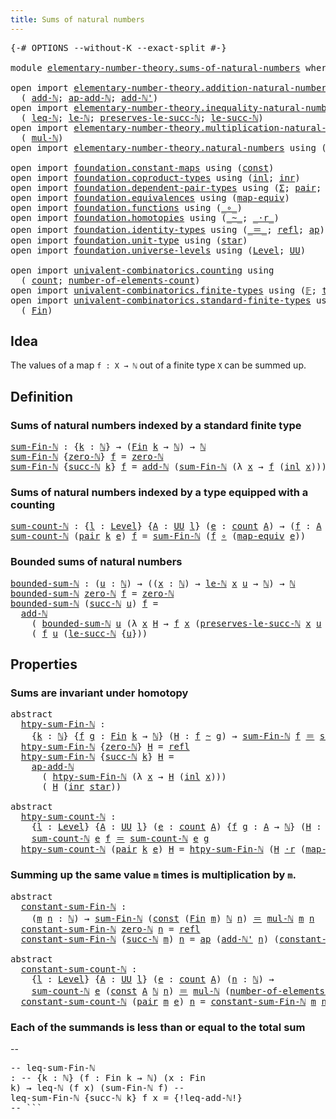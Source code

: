 ```yaml
---
title: Sums of natural numbers
---
```


<pre class="Agda"><a id="49" class="Symbol">{-#</a> <a id="53" class="Keyword">OPTIONS</a> <a id="61" class="Pragma">--without-K</a> <a id="73" class="Pragma">--exact-split</a> <a id="87" class="Symbol">#-}</a>

<a id="92" class="Keyword">module</a> <a id="99" href="elementary-number-theory.sums-of-natural-numbers.html" class="Module">elementary-number-theory.sums-of-natural-numbers</a> <a id="148" class="Keyword">where</a>

<a id="155" class="Keyword">open</a> <a id="160" class="Keyword">import</a> <a id="167" href="elementary-number-theory.addition-natural-numbers.html" class="Module">elementary-number-theory.addition-natural-numbers</a> <a id="217" class="Keyword">using</a>
  <a id="225" class="Symbol">(</a> <a id="227" href="elementary-number-theory.addition-natural-numbers.html#1164" class="Function">add-ℕ</a><a id="232" class="Symbol">;</a> <a id="234" href="elementary-number-theory.addition-natural-numbers.html#1280" class="Function">ap-add-ℕ</a><a id="242" class="Symbol">;</a> <a id="244" href="elementary-number-theory.addition-natural-numbers.html#1237" class="Function">add-ℕ&#39;</a><a id="250" class="Symbol">)</a>
<a id="252" class="Keyword">open</a> <a id="257" class="Keyword">import</a> <a id="264" href="elementary-number-theory.inequality-natural-numbers.html" class="Module">elementary-number-theory.inequality-natural-numbers</a> <a id="316" class="Keyword">using</a>
  <a id="324" class="Symbol">(</a> <a id="326" href="elementary-number-theory.inequality-natural-numbers.html#1660" class="Function">leq-ℕ</a><a id="331" class="Symbol">;</a> <a id="333" href="elementary-number-theory.inequality-natural-numbers.html#2077" class="Function">le-ℕ</a><a id="337" class="Symbol">;</a> <a id="339" href="elementary-number-theory.inequality-natural-numbers.html#11899" class="Function">preserves-le-succ-ℕ</a><a id="358" class="Symbol">;</a> <a id="360" href="elementary-number-theory.inequality-natural-numbers.html#14466" class="Function">le-succ-ℕ</a><a id="369" class="Symbol">)</a>
<a id="371" class="Keyword">open</a> <a id="376" class="Keyword">import</a> <a id="383" href="elementary-number-theory.multiplication-natural-numbers.html" class="Module">elementary-number-theory.multiplication-natural-numbers</a> <a id="439" class="Keyword">using</a>
  <a id="447" class="Symbol">(</a> <a id="449" href="elementary-number-theory.multiplication-natural-numbers.html#1358" class="Function">mul-ℕ</a><a id="454" class="Symbol">)</a>
<a id="456" class="Keyword">open</a> <a id="461" class="Keyword">import</a> <a id="468" href="elementary-number-theory.natural-numbers.html" class="Module">elementary-number-theory.natural-numbers</a> <a id="509" class="Keyword">using</a> <a id="515" class="Symbol">(</a><a id="516" href="elementary-number-theory.natural-numbers.html#1458" class="Datatype">ℕ</a><a id="517" class="Symbol">;</a> <a id="519" href="elementary-number-theory.natural-numbers.html#1479" class="InductiveConstructor">zero-ℕ</a><a id="525" class="Symbol">;</a> <a id="527" href="elementary-number-theory.natural-numbers.html#1492" class="InductiveConstructor">succ-ℕ</a><a id="533" class="Symbol">)</a>

<a id="536" class="Keyword">open</a> <a id="541" class="Keyword">import</a> <a id="548" href="foundation.constant-maps.html" class="Module">foundation.constant-maps</a> <a id="573" class="Keyword">using</a> <a id="579" class="Symbol">(</a><a id="580" href="foundation-core.constant-maps.html#216" class="Function">const</a><a id="585" class="Symbol">)</a>
<a id="587" class="Keyword">open</a> <a id="592" class="Keyword">import</a> <a id="599" href="foundation.coproduct-types.html" class="Module">foundation.coproduct-types</a> <a id="626" class="Keyword">using</a> <a id="632" class="Symbol">(</a><a id="633" href="foundation.coproduct-types.html#1239" class="InductiveConstructor">inl</a><a id="636" class="Symbol">;</a> <a id="638" href="foundation.coproduct-types.html#1262" class="InductiveConstructor">inr</a><a id="641" class="Symbol">)</a>
<a id="643" class="Keyword">open</a> <a id="648" class="Keyword">import</a> <a id="655" href="foundation.dependent-pair-types.html" class="Module">foundation.dependent-pair-types</a> <a id="687" class="Keyword">using</a> <a id="693" class="Symbol">(</a><a id="694" href="foundation-core.dependent-pair-types.html#515" class="Record">Σ</a><a id="695" class="Symbol">;</a> <a id="697" href="foundation-core.dependent-pair-types.html#588" class="InductiveConstructor">pair</a><a id="701" class="Symbol">;</a> <a id="703" href="foundation-core.dependent-pair-types.html#605" class="Field">pr1</a><a id="706" class="Symbol">;</a> <a id="708" href="foundation-core.dependent-pair-types.html#617" class="Field">pr2</a><a id="711" class="Symbol">)</a>
<a id="713" class="Keyword">open</a> <a id="718" class="Keyword">import</a> <a id="725" href="foundation.equivalences.html" class="Module">foundation.equivalences</a> <a id="749" class="Keyword">using</a> <a id="755" class="Symbol">(</a><a id="756" href="foundation-core.equivalences.html#1821" class="Function">map-equiv</a><a id="765" class="Symbol">)</a>
<a id="767" class="Keyword">open</a> <a id="772" class="Keyword">import</a> <a id="779" href="foundation.functions.html" class="Module">foundation.functions</a> <a id="800" class="Keyword">using</a> <a id="806" class="Symbol">(</a><a id="807" href="foundation-core.functions.html#420" class="Function Operator">_∘_</a><a id="810" class="Symbol">)</a>
<a id="812" class="Keyword">open</a> <a id="817" class="Keyword">import</a> <a id="824" href="foundation.homotopies.html" class="Module">foundation.homotopies</a> <a id="846" class="Keyword">using</a> <a id="852" class="Symbol">(</a><a id="853" href="foundation-core.homotopies.html#627" class="Function Operator">_~_</a><a id="856" class="Symbol">;</a> <a id="858" href="foundation-core.homotopies.html#2083" class="Function Operator">_·r_</a><a id="862" class="Symbol">)</a>
<a id="864" class="Keyword">open</a> <a id="869" class="Keyword">import</a> <a id="876" href="foundation.identity-types.html" class="Module">foundation.identity-types</a> <a id="902" class="Keyword">using</a> <a id="908" class="Symbol">(</a><a id="909" href="foundation-core.identity-types.html#1865" class="Function Operator">_＝_</a><a id="912" class="Symbol">;</a> <a id="914" href="foundation-core.identity-types.html#1820" class="InductiveConstructor">refl</a><a id="918" class="Symbol">;</a> <a id="920" href="foundation-core.identity-types.html#4003" class="Function">ap</a><a id="922" class="Symbol">)</a>
<a id="924" class="Keyword">open</a> <a id="929" class="Keyword">import</a> <a id="936" href="foundation.unit-type.html" class="Module">foundation.unit-type</a> <a id="957" class="Keyword">using</a> <a id="963" class="Symbol">(</a><a id="964" href="foundation.unit-type.html#1099" class="InductiveConstructor">star</a><a id="968" class="Symbol">)</a>
<a id="970" class="Keyword">open</a> <a id="975" class="Keyword">import</a> <a id="982" href="foundation.universe-levels.html" class="Module">foundation.universe-levels</a> <a id="1009" class="Keyword">using</a> <a id="1015" class="Symbol">(</a><a id="1016" href="Agda.Primitive.html#597" class="Postulate">Level</a><a id="1021" class="Symbol">;</a> <a id="1023" href="foundation-core.universe-levels.html#235" class="Primitive">UU</a><a id="1025" class="Symbol">)</a>

<a id="1028" class="Keyword">open</a> <a id="1033" class="Keyword">import</a> <a id="1040" href="univalent-combinatorics.counting.html" class="Module">univalent-combinatorics.counting</a> <a id="1073" class="Keyword">using</a>
  <a id="1081" class="Symbol">(</a> <a id="1083" href="univalent-combinatorics.counting.html#1901" class="Function">count</a><a id="1088" class="Symbol">;</a> <a id="1090" href="univalent-combinatorics.counting.html#2029" class="Function">number-of-elements-count</a><a id="1114" class="Symbol">)</a>
<a id="1116" class="Keyword">open</a> <a id="1121" class="Keyword">import</a> <a id="1128" href="univalent-combinatorics.finite-types.html" class="Module">univalent-combinatorics.finite-types</a> <a id="1165" class="Keyword">using</a> <a id="1171" class="Symbol">(</a><a id="1172" href="univalent-combinatorics.finite-types.html#4635" class="Function">𝔽</a><a id="1173" class="Symbol">;</a> <a id="1175" href="univalent-combinatorics.finite-types.html#4683" class="Function">type-𝔽</a><a id="1181" class="Symbol">)</a>
<a id="1183" class="Keyword">open</a> <a id="1188" class="Keyword">import</a> <a id="1195" href="univalent-combinatorics.standard-finite-types.html" class="Module">univalent-combinatorics.standard-finite-types</a> <a id="1241" class="Keyword">using</a>
  <a id="1249" class="Symbol">(</a> <a id="1251" href="univalent-combinatorics.standard-finite-types.html#2149" class="Function">Fin</a><a id="1254" class="Symbol">)</a>
</pre>
## Idea

The values of a map `f : X → ℕ` out of a finite type `X` can be summed up.

## Definition

### Sums of natural numbers indexed by a standard finite type

<pre class="Agda"><a id="sum-Fin-ℕ"></a><a id="1432" href="elementary-number-theory.sums-of-natural-numbers.html#1432" class="Function">sum-Fin-ℕ</a> <a id="1442" class="Symbol">:</a> <a id="1444" class="Symbol">{</a><a id="1445" href="elementary-number-theory.sums-of-natural-numbers.html#1445" class="Bound">k</a> <a id="1447" class="Symbol">:</a> <a id="1449" href="elementary-number-theory.natural-numbers.html#1458" class="Datatype">ℕ</a><a id="1450" class="Symbol">}</a> <a id="1452" class="Symbol">→</a> <a id="1454" class="Symbol">(</a><a id="1455" href="univalent-combinatorics.standard-finite-types.html#2149" class="Function">Fin</a> <a id="1459" href="elementary-number-theory.sums-of-natural-numbers.html#1445" class="Bound">k</a> <a id="1461" class="Symbol">→</a> <a id="1463" href="elementary-number-theory.natural-numbers.html#1458" class="Datatype">ℕ</a><a id="1464" class="Symbol">)</a> <a id="1466" class="Symbol">→</a> <a id="1468" href="elementary-number-theory.natural-numbers.html#1458" class="Datatype">ℕ</a>
<a id="1470" href="elementary-number-theory.sums-of-natural-numbers.html#1432" class="Function">sum-Fin-ℕ</a> <a id="1480" class="Symbol">{</a><a id="1481" href="elementary-number-theory.natural-numbers.html#1479" class="InductiveConstructor">zero-ℕ</a><a id="1487" class="Symbol">}</a> <a id="1489" href="elementary-number-theory.sums-of-natural-numbers.html#1489" class="Bound">f</a> <a id="1491" class="Symbol">=</a> <a id="1493" href="elementary-number-theory.natural-numbers.html#1479" class="InductiveConstructor">zero-ℕ</a>
<a id="1500" href="elementary-number-theory.sums-of-natural-numbers.html#1432" class="Function">sum-Fin-ℕ</a> <a id="1510" class="Symbol">{</a><a id="1511" href="elementary-number-theory.natural-numbers.html#1492" class="InductiveConstructor">succ-ℕ</a> <a id="1518" href="elementary-number-theory.sums-of-natural-numbers.html#1518" class="Bound">k</a><a id="1519" class="Symbol">}</a> <a id="1521" href="elementary-number-theory.sums-of-natural-numbers.html#1521" class="Bound">f</a> <a id="1523" class="Symbol">=</a> <a id="1525" href="elementary-number-theory.addition-natural-numbers.html#1164" class="Function">add-ℕ</a> <a id="1531" class="Symbol">(</a><a id="1532" href="elementary-number-theory.sums-of-natural-numbers.html#1432" class="Function">sum-Fin-ℕ</a> <a id="1542" class="Symbol">(λ</a> <a id="1545" href="elementary-number-theory.sums-of-natural-numbers.html#1545" class="Bound">x</a> <a id="1547" class="Symbol">→</a> <a id="1549" href="elementary-number-theory.sums-of-natural-numbers.html#1521" class="Bound">f</a> <a id="1551" class="Symbol">(</a><a id="1552" href="foundation.coproduct-types.html#1239" class="InductiveConstructor">inl</a> <a id="1556" href="elementary-number-theory.sums-of-natural-numbers.html#1545" class="Bound">x</a><a id="1557" class="Symbol">)))</a> <a id="1561" class="Symbol">(</a><a id="1562" href="elementary-number-theory.sums-of-natural-numbers.html#1521" class="Bound">f</a> <a id="1564" class="Symbol">(</a><a id="1565" href="foundation.coproduct-types.html#1262" class="InductiveConstructor">inr</a> <a id="1569" href="foundation.unit-type.html#1099" class="InductiveConstructor">star</a><a id="1573" class="Symbol">))</a>
</pre>
### Sums of natural numbers indexed by a type equipped with a counting

<pre class="Agda"><a id="sum-count-ℕ"></a><a id="1661" href="elementary-number-theory.sums-of-natural-numbers.html#1661" class="Function">sum-count-ℕ</a> <a id="1673" class="Symbol">:</a> <a id="1675" class="Symbol">{</a><a id="1676" href="elementary-number-theory.sums-of-natural-numbers.html#1676" class="Bound">l</a> <a id="1678" class="Symbol">:</a> <a id="1680" href="Agda.Primitive.html#597" class="Postulate">Level</a><a id="1685" class="Symbol">}</a> <a id="1687" class="Symbol">{</a><a id="1688" href="elementary-number-theory.sums-of-natural-numbers.html#1688" class="Bound">A</a> <a id="1690" class="Symbol">:</a> <a id="1692" href="foundation-core.universe-levels.html#235" class="Primitive">UU</a> <a id="1695" href="elementary-number-theory.sums-of-natural-numbers.html#1676" class="Bound">l</a><a id="1696" class="Symbol">}</a> <a id="1698" class="Symbol">(</a><a id="1699" href="elementary-number-theory.sums-of-natural-numbers.html#1699" class="Bound">e</a> <a id="1701" class="Symbol">:</a> <a id="1703" href="univalent-combinatorics.counting.html#1901" class="Function">count</a> <a id="1709" href="elementary-number-theory.sums-of-natural-numbers.html#1688" class="Bound">A</a><a id="1710" class="Symbol">)</a> <a id="1712" class="Symbol">→</a> <a id="1714" class="Symbol">(</a><a id="1715" href="elementary-number-theory.sums-of-natural-numbers.html#1715" class="Bound">f</a> <a id="1717" class="Symbol">:</a> <a id="1719" href="elementary-number-theory.sums-of-natural-numbers.html#1688" class="Bound">A</a> <a id="1721" class="Symbol">→</a> <a id="1723" href="elementary-number-theory.natural-numbers.html#1458" class="Datatype">ℕ</a><a id="1724" class="Symbol">)</a> <a id="1726" class="Symbol">→</a> <a id="1728" href="elementary-number-theory.natural-numbers.html#1458" class="Datatype">ℕ</a>
<a id="1730" href="elementary-number-theory.sums-of-natural-numbers.html#1661" class="Function">sum-count-ℕ</a> <a id="1742" class="Symbol">(</a><a id="1743" href="foundation-core.dependent-pair-types.html#588" class="InductiveConstructor">pair</a> <a id="1748" href="elementary-number-theory.sums-of-natural-numbers.html#1748" class="Bound">k</a> <a id="1750" href="elementary-number-theory.sums-of-natural-numbers.html#1750" class="Bound">e</a><a id="1751" class="Symbol">)</a> <a id="1753" href="elementary-number-theory.sums-of-natural-numbers.html#1753" class="Bound">f</a> <a id="1755" class="Symbol">=</a> <a id="1757" href="elementary-number-theory.sums-of-natural-numbers.html#1432" class="Function">sum-Fin-ℕ</a> <a id="1767" class="Symbol">(</a><a id="1768" href="elementary-number-theory.sums-of-natural-numbers.html#1753" class="Bound">f</a> <a id="1770" href="foundation-core.functions.html#420" class="Function Operator">∘</a> <a id="1772" class="Symbol">(</a><a id="1773" href="foundation-core.equivalences.html#1821" class="Function">map-equiv</a> <a id="1783" href="elementary-number-theory.sums-of-natural-numbers.html#1750" class="Bound">e</a><a id="1784" class="Symbol">))</a>
</pre>
### Bounded sums of natural numbers

<pre class="Agda"><a id="bounded-sum-ℕ"></a><a id="1837" href="elementary-number-theory.sums-of-natural-numbers.html#1837" class="Function">bounded-sum-ℕ</a> <a id="1851" class="Symbol">:</a> <a id="1853" class="Symbol">(</a><a id="1854" href="elementary-number-theory.sums-of-natural-numbers.html#1854" class="Bound">u</a> <a id="1856" class="Symbol">:</a> <a id="1858" href="elementary-number-theory.natural-numbers.html#1458" class="Datatype">ℕ</a><a id="1859" class="Symbol">)</a> <a id="1861" class="Symbol">→</a> <a id="1863" class="Symbol">((</a><a id="1865" href="elementary-number-theory.sums-of-natural-numbers.html#1865" class="Bound">x</a> <a id="1867" class="Symbol">:</a> <a id="1869" href="elementary-number-theory.natural-numbers.html#1458" class="Datatype">ℕ</a><a id="1870" class="Symbol">)</a> <a id="1872" class="Symbol">→</a> <a id="1874" href="elementary-number-theory.inequality-natural-numbers.html#2077" class="Function">le-ℕ</a> <a id="1879" href="elementary-number-theory.sums-of-natural-numbers.html#1865" class="Bound">x</a> <a id="1881" href="elementary-number-theory.sums-of-natural-numbers.html#1854" class="Bound">u</a> <a id="1883" class="Symbol">→</a> <a id="1885" href="elementary-number-theory.natural-numbers.html#1458" class="Datatype">ℕ</a><a id="1886" class="Symbol">)</a> <a id="1888" class="Symbol">→</a> <a id="1890" href="elementary-number-theory.natural-numbers.html#1458" class="Datatype">ℕ</a>
<a id="1892" href="elementary-number-theory.sums-of-natural-numbers.html#1837" class="Function">bounded-sum-ℕ</a> <a id="1906" href="elementary-number-theory.natural-numbers.html#1479" class="InductiveConstructor">zero-ℕ</a> <a id="1913" href="elementary-number-theory.sums-of-natural-numbers.html#1913" class="Bound">f</a> <a id="1915" class="Symbol">=</a> <a id="1917" href="elementary-number-theory.natural-numbers.html#1479" class="InductiveConstructor">zero-ℕ</a>
<a id="1924" href="elementary-number-theory.sums-of-natural-numbers.html#1837" class="Function">bounded-sum-ℕ</a> <a id="1938" class="Symbol">(</a><a id="1939" href="elementary-number-theory.natural-numbers.html#1492" class="InductiveConstructor">succ-ℕ</a> <a id="1946" href="elementary-number-theory.sums-of-natural-numbers.html#1946" class="Bound">u</a><a id="1947" class="Symbol">)</a> <a id="1949" href="elementary-number-theory.sums-of-natural-numbers.html#1949" class="Bound">f</a> <a id="1951" class="Symbol">=</a>
  <a id="1955" href="elementary-number-theory.addition-natural-numbers.html#1164" class="Function">add-ℕ</a>
    <a id="1965" class="Symbol">(</a> <a id="1967" href="elementary-number-theory.sums-of-natural-numbers.html#1837" class="Function">bounded-sum-ℕ</a> <a id="1981" href="elementary-number-theory.sums-of-natural-numbers.html#1946" class="Bound">u</a> <a id="1983" class="Symbol">(λ</a> <a id="1986" href="elementary-number-theory.sums-of-natural-numbers.html#1986" class="Bound">x</a> <a id="1988" href="elementary-number-theory.sums-of-natural-numbers.html#1988" class="Bound">H</a> <a id="1990" class="Symbol">→</a> <a id="1992" href="elementary-number-theory.sums-of-natural-numbers.html#1949" class="Bound">f</a> <a id="1994" href="elementary-number-theory.sums-of-natural-numbers.html#1986" class="Bound">x</a> <a id="1996" class="Symbol">(</a><a id="1997" href="elementary-number-theory.inequality-natural-numbers.html#11899" class="Function">preserves-le-succ-ℕ</a> <a id="2017" href="elementary-number-theory.sums-of-natural-numbers.html#1986" class="Bound">x</a> <a id="2019" href="elementary-number-theory.sums-of-natural-numbers.html#1946" class="Bound">u</a> <a id="2021" href="elementary-number-theory.sums-of-natural-numbers.html#1988" class="Bound">H</a><a id="2022" class="Symbol">)))</a>
    <a id="2030" class="Symbol">(</a> <a id="2032" href="elementary-number-theory.sums-of-natural-numbers.html#1949" class="Bound">f</a> <a id="2034" href="elementary-number-theory.sums-of-natural-numbers.html#1946" class="Bound">u</a> <a id="2036" class="Symbol">(</a><a id="2037" href="elementary-number-theory.inequality-natural-numbers.html#14466" class="Function">le-succ-ℕ</a> <a id="2047" class="Symbol">{</a><a id="2048" href="elementary-number-theory.sums-of-natural-numbers.html#1946" class="Bound">u</a><a id="2049" class="Symbol">}))</a>
</pre>
## Properties

### Sums are invariant under homotopy

<pre class="Agda"><a id="2120" class="Keyword">abstract</a>
  <a id="htpy-sum-Fin-ℕ"></a><a id="2131" href="elementary-number-theory.sums-of-natural-numbers.html#2131" class="Function">htpy-sum-Fin-ℕ</a> <a id="2146" class="Symbol">:</a>
    <a id="2152" class="Symbol">{</a><a id="2153" href="elementary-number-theory.sums-of-natural-numbers.html#2153" class="Bound">k</a> <a id="2155" class="Symbol">:</a> <a id="2157" href="elementary-number-theory.natural-numbers.html#1458" class="Datatype">ℕ</a><a id="2158" class="Symbol">}</a> <a id="2160" class="Symbol">{</a><a id="2161" href="elementary-number-theory.sums-of-natural-numbers.html#2161" class="Bound">f</a> <a id="2163" href="elementary-number-theory.sums-of-natural-numbers.html#2163" class="Bound">g</a> <a id="2165" class="Symbol">:</a> <a id="2167" href="univalent-combinatorics.standard-finite-types.html#2149" class="Function">Fin</a> <a id="2171" href="elementary-number-theory.sums-of-natural-numbers.html#2153" class="Bound">k</a> <a id="2173" class="Symbol">→</a> <a id="2175" href="elementary-number-theory.natural-numbers.html#1458" class="Datatype">ℕ</a><a id="2176" class="Symbol">}</a> <a id="2178" class="Symbol">(</a><a id="2179" href="elementary-number-theory.sums-of-natural-numbers.html#2179" class="Bound">H</a> <a id="2181" class="Symbol">:</a> <a id="2183" href="elementary-number-theory.sums-of-natural-numbers.html#2161" class="Bound">f</a> <a id="2185" href="foundation-core.homotopies.html#627" class="Function Operator">~</a> <a id="2187" href="elementary-number-theory.sums-of-natural-numbers.html#2163" class="Bound">g</a><a id="2188" class="Symbol">)</a> <a id="2190" class="Symbol">→</a> <a id="2192" href="elementary-number-theory.sums-of-natural-numbers.html#1432" class="Function">sum-Fin-ℕ</a> <a id="2202" href="elementary-number-theory.sums-of-natural-numbers.html#2161" class="Bound">f</a> <a id="2204" href="foundation-core.identity-types.html#1865" class="Function Operator">＝</a> <a id="2206" href="elementary-number-theory.sums-of-natural-numbers.html#1432" class="Function">sum-Fin-ℕ</a> <a id="2216" href="elementary-number-theory.sums-of-natural-numbers.html#2163" class="Bound">g</a>
  <a id="2220" href="elementary-number-theory.sums-of-natural-numbers.html#2131" class="Function">htpy-sum-Fin-ℕ</a> <a id="2235" class="Symbol">{</a><a id="2236" href="elementary-number-theory.natural-numbers.html#1479" class="InductiveConstructor">zero-ℕ</a><a id="2242" class="Symbol">}</a> <a id="2244" href="elementary-number-theory.sums-of-natural-numbers.html#2244" class="Bound">H</a> <a id="2246" class="Symbol">=</a> <a id="2248" href="foundation-core.identity-types.html#1820" class="InductiveConstructor">refl</a>
  <a id="2255" href="elementary-number-theory.sums-of-natural-numbers.html#2131" class="Function">htpy-sum-Fin-ℕ</a> <a id="2270" class="Symbol">{</a><a id="2271" href="elementary-number-theory.natural-numbers.html#1492" class="InductiveConstructor">succ-ℕ</a> <a id="2278" href="elementary-number-theory.sums-of-natural-numbers.html#2278" class="Bound">k</a><a id="2279" class="Symbol">}</a> <a id="2281" href="elementary-number-theory.sums-of-natural-numbers.html#2281" class="Bound">H</a> <a id="2283" class="Symbol">=</a>
    <a id="2289" href="elementary-number-theory.addition-natural-numbers.html#1280" class="Function">ap-add-ℕ</a>
      <a id="2304" class="Symbol">(</a> <a id="2306" href="elementary-number-theory.sums-of-natural-numbers.html#2131" class="Function">htpy-sum-Fin-ℕ</a> <a id="2321" class="Symbol">(λ</a> <a id="2324" href="elementary-number-theory.sums-of-natural-numbers.html#2324" class="Bound">x</a> <a id="2326" class="Symbol">→</a> <a id="2328" href="elementary-number-theory.sums-of-natural-numbers.html#2281" class="Bound">H</a> <a id="2330" class="Symbol">(</a><a id="2331" href="foundation.coproduct-types.html#1239" class="InductiveConstructor">inl</a> <a id="2335" href="elementary-number-theory.sums-of-natural-numbers.html#2324" class="Bound">x</a><a id="2336" class="Symbol">)))</a>
      <a id="2346" class="Symbol">(</a> <a id="2348" href="elementary-number-theory.sums-of-natural-numbers.html#2281" class="Bound">H</a> <a id="2350" class="Symbol">(</a><a id="2351" href="foundation.coproduct-types.html#1262" class="InductiveConstructor">inr</a> <a id="2355" href="foundation.unit-type.html#1099" class="InductiveConstructor">star</a><a id="2359" class="Symbol">))</a>

<a id="2363" class="Keyword">abstract</a>
  <a id="htpy-sum-count-ℕ"></a><a id="2374" href="elementary-number-theory.sums-of-natural-numbers.html#2374" class="Function">htpy-sum-count-ℕ</a> <a id="2391" class="Symbol">:</a>
    <a id="2397" class="Symbol">{</a><a id="2398" href="elementary-number-theory.sums-of-natural-numbers.html#2398" class="Bound">l</a> <a id="2400" class="Symbol">:</a> <a id="2402" href="Agda.Primitive.html#597" class="Postulate">Level</a><a id="2407" class="Symbol">}</a> <a id="2409" class="Symbol">{</a><a id="2410" href="elementary-number-theory.sums-of-natural-numbers.html#2410" class="Bound">A</a> <a id="2412" class="Symbol">:</a> <a id="2414" href="foundation-core.universe-levels.html#235" class="Primitive">UU</a> <a id="2417" href="elementary-number-theory.sums-of-natural-numbers.html#2398" class="Bound">l</a><a id="2418" class="Symbol">}</a> <a id="2420" class="Symbol">(</a><a id="2421" href="elementary-number-theory.sums-of-natural-numbers.html#2421" class="Bound">e</a> <a id="2423" class="Symbol">:</a> <a id="2425" href="univalent-combinatorics.counting.html#1901" class="Function">count</a> <a id="2431" href="elementary-number-theory.sums-of-natural-numbers.html#2410" class="Bound">A</a><a id="2432" class="Symbol">)</a> <a id="2434" class="Symbol">{</a><a id="2435" href="elementary-number-theory.sums-of-natural-numbers.html#2435" class="Bound">f</a> <a id="2437" href="elementary-number-theory.sums-of-natural-numbers.html#2437" class="Bound">g</a> <a id="2439" class="Symbol">:</a> <a id="2441" href="elementary-number-theory.sums-of-natural-numbers.html#2410" class="Bound">A</a> <a id="2443" class="Symbol">→</a> <a id="2445" href="elementary-number-theory.natural-numbers.html#1458" class="Datatype">ℕ</a><a id="2446" class="Symbol">}</a> <a id="2448" class="Symbol">(</a><a id="2449" href="elementary-number-theory.sums-of-natural-numbers.html#2449" class="Bound">H</a> <a id="2451" class="Symbol">:</a> <a id="2453" href="elementary-number-theory.sums-of-natural-numbers.html#2435" class="Bound">f</a> <a id="2455" href="foundation-core.homotopies.html#627" class="Function Operator">~</a> <a id="2457" href="elementary-number-theory.sums-of-natural-numbers.html#2437" class="Bound">g</a><a id="2458" class="Symbol">)</a> <a id="2460" class="Symbol">→</a>
    <a id="2466" href="elementary-number-theory.sums-of-natural-numbers.html#1661" class="Function">sum-count-ℕ</a> <a id="2478" href="elementary-number-theory.sums-of-natural-numbers.html#2421" class="Bound">e</a> <a id="2480" href="elementary-number-theory.sums-of-natural-numbers.html#2435" class="Bound">f</a> <a id="2482" href="foundation-core.identity-types.html#1865" class="Function Operator">＝</a> <a id="2484" href="elementary-number-theory.sums-of-natural-numbers.html#1661" class="Function">sum-count-ℕ</a> <a id="2496" href="elementary-number-theory.sums-of-natural-numbers.html#2421" class="Bound">e</a> <a id="2498" href="elementary-number-theory.sums-of-natural-numbers.html#2437" class="Bound">g</a>
  <a id="2502" href="elementary-number-theory.sums-of-natural-numbers.html#2374" class="Function">htpy-sum-count-ℕ</a> <a id="2519" class="Symbol">(</a><a id="2520" href="foundation-core.dependent-pair-types.html#588" class="InductiveConstructor">pair</a> <a id="2525" href="elementary-number-theory.sums-of-natural-numbers.html#2525" class="Bound">k</a> <a id="2527" href="elementary-number-theory.sums-of-natural-numbers.html#2527" class="Bound">e</a><a id="2528" class="Symbol">)</a> <a id="2530" href="elementary-number-theory.sums-of-natural-numbers.html#2530" class="Bound">H</a> <a id="2532" class="Symbol">=</a> <a id="2534" href="elementary-number-theory.sums-of-natural-numbers.html#2131" class="Function">htpy-sum-Fin-ℕ</a> <a id="2549" class="Symbol">(</a><a id="2550" href="elementary-number-theory.sums-of-natural-numbers.html#2530" class="Bound">H</a> <a id="2552" href="foundation-core.homotopies.html#2083" class="Function Operator">·r</a> <a id="2555" class="Symbol">(</a><a id="2556" href="foundation-core.equivalences.html#1821" class="Function">map-equiv</a> <a id="2566" href="elementary-number-theory.sums-of-natural-numbers.html#2527" class="Bound">e</a><a id="2567" class="Symbol">))</a>
</pre>
### Summing up the same value `m` times is multiplication by `m`.

<pre class="Agda"><a id="2650" class="Keyword">abstract</a>
  <a id="constant-sum-Fin-ℕ"></a><a id="2661" href="elementary-number-theory.sums-of-natural-numbers.html#2661" class="Function">constant-sum-Fin-ℕ</a> <a id="2680" class="Symbol">:</a>
    <a id="2686" class="Symbol">(</a><a id="2687" href="elementary-number-theory.sums-of-natural-numbers.html#2687" class="Bound">m</a> <a id="2689" href="elementary-number-theory.sums-of-natural-numbers.html#2689" class="Bound">n</a> <a id="2691" class="Symbol">:</a> <a id="2693" href="elementary-number-theory.natural-numbers.html#1458" class="Datatype">ℕ</a><a id="2694" class="Symbol">)</a> <a id="2696" class="Symbol">→</a> <a id="2698" href="elementary-number-theory.sums-of-natural-numbers.html#1432" class="Function">sum-Fin-ℕ</a> <a id="2708" class="Symbol">(</a><a id="2709" href="foundation-core.constant-maps.html#216" class="Function">const</a> <a id="2715" class="Symbol">(</a><a id="2716" href="univalent-combinatorics.standard-finite-types.html#2149" class="Function">Fin</a> <a id="2720" href="elementary-number-theory.sums-of-natural-numbers.html#2687" class="Bound">m</a><a id="2721" class="Symbol">)</a> <a id="2723" href="elementary-number-theory.natural-numbers.html#1458" class="Datatype">ℕ</a> <a id="2725" href="elementary-number-theory.sums-of-natural-numbers.html#2689" class="Bound">n</a><a id="2726" class="Symbol">)</a> <a id="2728" href="foundation-core.identity-types.html#1865" class="Function Operator">＝</a> <a id="2730" href="elementary-number-theory.multiplication-natural-numbers.html#1358" class="Function">mul-ℕ</a> <a id="2736" href="elementary-number-theory.sums-of-natural-numbers.html#2687" class="Bound">m</a> <a id="2738" href="elementary-number-theory.sums-of-natural-numbers.html#2689" class="Bound">n</a>
  <a id="2742" href="elementary-number-theory.sums-of-natural-numbers.html#2661" class="Function">constant-sum-Fin-ℕ</a> <a id="2761" href="elementary-number-theory.natural-numbers.html#1479" class="InductiveConstructor">zero-ℕ</a> <a id="2768" href="elementary-number-theory.sums-of-natural-numbers.html#2768" class="Bound">n</a> <a id="2770" class="Symbol">=</a> <a id="2772" href="foundation-core.identity-types.html#1820" class="InductiveConstructor">refl</a>
  <a id="2779" href="elementary-number-theory.sums-of-natural-numbers.html#2661" class="Function">constant-sum-Fin-ℕ</a> <a id="2798" class="Symbol">(</a><a id="2799" href="elementary-number-theory.natural-numbers.html#1492" class="InductiveConstructor">succ-ℕ</a> <a id="2806" href="elementary-number-theory.sums-of-natural-numbers.html#2806" class="Bound">m</a><a id="2807" class="Symbol">)</a> <a id="2809" href="elementary-number-theory.sums-of-natural-numbers.html#2809" class="Bound">n</a> <a id="2811" class="Symbol">=</a> <a id="2813" href="foundation-core.identity-types.html#4003" class="Function">ap</a> <a id="2816" class="Symbol">(</a><a id="2817" href="elementary-number-theory.addition-natural-numbers.html#1237" class="Function">add-ℕ&#39;</a> <a id="2824" href="elementary-number-theory.sums-of-natural-numbers.html#2809" class="Bound">n</a><a id="2825" class="Symbol">)</a> <a id="2827" class="Symbol">(</a><a id="2828" href="elementary-number-theory.sums-of-natural-numbers.html#2661" class="Function">constant-sum-Fin-ℕ</a> <a id="2847" href="elementary-number-theory.sums-of-natural-numbers.html#2806" class="Bound">m</a> <a id="2849" href="elementary-number-theory.sums-of-natural-numbers.html#2809" class="Bound">n</a><a id="2850" class="Symbol">)</a>

<a id="2853" class="Keyword">abstract</a>
  <a id="constant-sum-count-ℕ"></a><a id="2864" href="elementary-number-theory.sums-of-natural-numbers.html#2864" class="Function">constant-sum-count-ℕ</a> <a id="2885" class="Symbol">:</a>
    <a id="2891" class="Symbol">{</a><a id="2892" href="elementary-number-theory.sums-of-natural-numbers.html#2892" class="Bound">l</a> <a id="2894" class="Symbol">:</a> <a id="2896" href="Agda.Primitive.html#597" class="Postulate">Level</a><a id="2901" class="Symbol">}</a> <a id="2903" class="Symbol">{</a><a id="2904" href="elementary-number-theory.sums-of-natural-numbers.html#2904" class="Bound">A</a> <a id="2906" class="Symbol">:</a> <a id="2908" href="foundation-core.universe-levels.html#235" class="Primitive">UU</a> <a id="2911" href="elementary-number-theory.sums-of-natural-numbers.html#2892" class="Bound">l</a><a id="2912" class="Symbol">}</a> <a id="2914" class="Symbol">(</a><a id="2915" href="elementary-number-theory.sums-of-natural-numbers.html#2915" class="Bound">e</a> <a id="2917" class="Symbol">:</a> <a id="2919" href="univalent-combinatorics.counting.html#1901" class="Function">count</a> <a id="2925" href="elementary-number-theory.sums-of-natural-numbers.html#2904" class="Bound">A</a><a id="2926" class="Symbol">)</a> <a id="2928" class="Symbol">(</a><a id="2929" href="elementary-number-theory.sums-of-natural-numbers.html#2929" class="Bound">n</a> <a id="2931" class="Symbol">:</a> <a id="2933" href="elementary-number-theory.natural-numbers.html#1458" class="Datatype">ℕ</a><a id="2934" class="Symbol">)</a> <a id="2936" class="Symbol">→</a>
    <a id="2942" href="elementary-number-theory.sums-of-natural-numbers.html#1661" class="Function">sum-count-ℕ</a> <a id="2954" href="elementary-number-theory.sums-of-natural-numbers.html#2915" class="Bound">e</a> <a id="2956" class="Symbol">(</a><a id="2957" href="foundation-core.constant-maps.html#216" class="Function">const</a> <a id="2963" href="elementary-number-theory.sums-of-natural-numbers.html#2904" class="Bound">A</a> <a id="2965" href="elementary-number-theory.natural-numbers.html#1458" class="Datatype">ℕ</a> <a id="2967" href="elementary-number-theory.sums-of-natural-numbers.html#2929" class="Bound">n</a><a id="2968" class="Symbol">)</a> <a id="2970" href="foundation-core.identity-types.html#1865" class="Function Operator">＝</a> <a id="2972" href="elementary-number-theory.multiplication-natural-numbers.html#1358" class="Function">mul-ℕ</a> <a id="2978" class="Symbol">(</a><a id="2979" href="univalent-combinatorics.counting.html#2029" class="Function">number-of-elements-count</a> <a id="3004" href="elementary-number-theory.sums-of-natural-numbers.html#2915" class="Bound">e</a><a id="3005" class="Symbol">)</a> <a id="3007" href="elementary-number-theory.sums-of-natural-numbers.html#2929" class="Bound">n</a>
  <a id="3011" href="elementary-number-theory.sums-of-natural-numbers.html#2864" class="Function">constant-sum-count-ℕ</a> <a id="3032" class="Symbol">(</a><a id="3033" href="foundation-core.dependent-pair-types.html#588" class="InductiveConstructor">pair</a> <a id="3038" href="elementary-number-theory.sums-of-natural-numbers.html#3038" class="Bound">m</a> <a id="3040" href="elementary-number-theory.sums-of-natural-numbers.html#3040" class="Bound">e</a><a id="3041" class="Symbol">)</a> <a id="3043" href="elementary-number-theory.sums-of-natural-numbers.html#3043" class="Bound">n</a> <a id="3045" class="Symbol">=</a> <a id="3047" href="elementary-number-theory.sums-of-natural-numbers.html#2661" class="Function">constant-sum-Fin-ℕ</a> <a id="3066" href="elementary-number-theory.sums-of-natural-numbers.html#3038" class="Bound">m</a> <a id="3068" href="elementary-number-theory.sums-of-natural-numbers.html#3043" class="Bound">n</a>
</pre>
### Each of the summands is less than or equal to the total sum

-- <pre class="Agda"><a id="3151" class="Comment">-- leq-sum-Fin-ℕ :</a>
<a id="3170" class="Comment">--   {k : ℕ} (f : Fin k → ℕ) (x : Fin k) → leq-ℕ (f x) (sum-Fin-ℕ f)</a>
<a id="3239" class="Comment">-- leq-sum-Fin-ℕ {succ-ℕ k} f x = {!leq-add-ℕ!}</a>
<a id="3287" class="Comment">-- ```</a>
</pre>